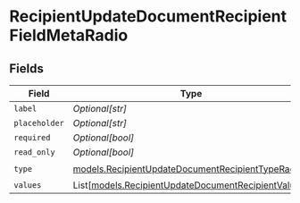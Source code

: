 # RecipientUpdateDocumentRecipientFieldMetaRadio


## Fields

| Field                                                                                                      | Type                                                                                                       | Required                                                                                                   | Description                                                                                                |
| ---------------------------------------------------------------------------------------------------------- | ---------------------------------------------------------------------------------------------------------- | ---------------------------------------------------------------------------------------------------------- | ---------------------------------------------------------------------------------------------------------- |
| `label`                                                                                                    | *Optional[str]*                                                                                            | :heavy_minus_sign:                                                                                         | N/A                                                                                                        |
| `placeholder`                                                                                              | *Optional[str]*                                                                                            | :heavy_minus_sign:                                                                                         | N/A                                                                                                        |
| `required`                                                                                                 | *Optional[bool]*                                                                                           | :heavy_minus_sign:                                                                                         | N/A                                                                                                        |
| `read_only`                                                                                                | *Optional[bool]*                                                                                           | :heavy_minus_sign:                                                                                         | N/A                                                                                                        |
| `type`                                                                                                     | [models.RecipientUpdateDocumentRecipientTypeRadio](../models/recipientupdatedocumentrecipienttyperadio.md) | :heavy_check_mark:                                                                                         | N/A                                                                                                        |
| `values`                                                                                                   | List[[models.RecipientUpdateDocumentRecipientValue1](../models/recipientupdatedocumentrecipientvalue1.md)] | :heavy_minus_sign:                                                                                         | N/A                                                                                                        |